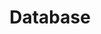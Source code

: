 ---
title: "Database"
layout: category
taxonomy: Database
permalink: /categories/Database/
sidebar:
    nav: page_dir
---